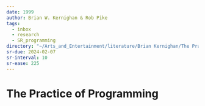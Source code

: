 ```yaml
---
date: 1999
author: Brian W. Kernighan & Rob Pike
tags:
  - inbox
  - research
  - SR_programming
directory: "~/Arts_and_Entertainment/literature/Brian Kernighan/The Practice of Programming (2082)/"
sr-due: 2024-02-07
sr-interval: 10
sr-ease: 225
---
```


# The Practice of Programming

